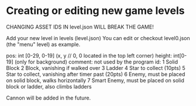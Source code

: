 # Creating or editing new game levels

CHANGING ASSET IDS IN level.json WILL BREAK THE GAME!

Add your new level in levels (level.json)
You can edit or checkout level0.json (the "menu" level) as example.

pos: int [0-29, 0-19] (x, y // 0, 0 located in the top left corner)
height: int[0-19] (only for background)
comment: not used by the program
id: 1 Solid Block
    2 Block, vanishing if walked over
    3 Ladder
    4 Star to collect (10pts)
    5 Star to collect, vanishing after timer past (20pts)
    6 Enemy, must be placed on solid block, walks horizontally
    7 Smart Enemy, must be placed on solid block or ladder, also climbs ladders

Cannon will be added in the future.